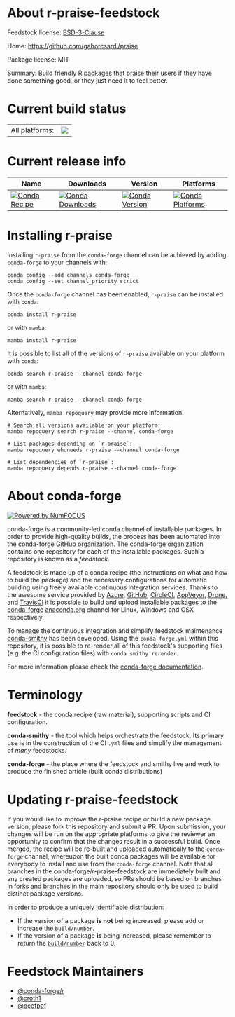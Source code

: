About r-praise-feedstock
========================

Feedstock license: [BSD-3-Clause](https://github.com/conda-forge/r-praise-feedstock/blob/main/LICENSE.txt)

Home: https://github.com/gaborcsardi/praise

Package license: MIT

Summary: Build friendly R packages that praise their users if they have done something good, or they just need it to feel better.

Current build status
====================


<table><tr><td>All platforms:</td>
    <td>
      <a href="https://dev.azure.com/conda-forge/feedstock-builds/_build/latest?definitionId=1459&branchName=main">
        <img src="https://dev.azure.com/conda-forge/feedstock-builds/_apis/build/status/r-praise-feedstock?branchName=main">
      </a>
    </td>
  </tr>
</table>

Current release info
====================

| Name | Downloads | Version | Platforms |
| --- | --- | --- | --- |
| [![Conda Recipe](https://img.shields.io/badge/recipe-r--praise-green.svg)](https://anaconda.org/conda-forge/r-praise) | [![Conda Downloads](https://img.shields.io/conda/dn/conda-forge/r-praise.svg)](https://anaconda.org/conda-forge/r-praise) | [![Conda Version](https://img.shields.io/conda/vn/conda-forge/r-praise.svg)](https://anaconda.org/conda-forge/r-praise) | [![Conda Platforms](https://img.shields.io/conda/pn/conda-forge/r-praise.svg)](https://anaconda.org/conda-forge/r-praise) |

Installing r-praise
===================

Installing `r-praise` from the `conda-forge` channel can be achieved by adding `conda-forge` to your channels with:

```
conda config --add channels conda-forge
conda config --set channel_priority strict
```

Once the `conda-forge` channel has been enabled, `r-praise` can be installed with `conda`:

```
conda install r-praise
```

or with `mamba`:

```
mamba install r-praise
```

It is possible to list all of the versions of `r-praise` available on your platform with `conda`:

```
conda search r-praise --channel conda-forge
```

or with `mamba`:

```
mamba search r-praise --channel conda-forge
```

Alternatively, `mamba repoquery` may provide more information:

```
# Search all versions available on your platform:
mamba repoquery search r-praise --channel conda-forge

# List packages depending on `r-praise`:
mamba repoquery whoneeds r-praise --channel conda-forge

# List dependencies of `r-praise`:
mamba repoquery depends r-praise --channel conda-forge
```


About conda-forge
=================

[![Powered by
NumFOCUS](https://img.shields.io/badge/powered%20by-NumFOCUS-orange.svg?style=flat&colorA=E1523D&colorB=007D8A)](https://numfocus.org)

conda-forge is a community-led conda channel of installable packages.
In order to provide high-quality builds, the process has been automated into the
conda-forge GitHub organization. The conda-forge organization contains one repository
for each of the installable packages. Such a repository is known as a *feedstock*.

A feedstock is made up of a conda recipe (the instructions on what and how to build
the package) and the necessary configurations for automatic building using freely
available continuous integration services. Thanks to the awesome service provided by
[Azure](https://azure.microsoft.com/en-us/services/devops/), [GitHub](https://github.com/),
[CircleCI](https://circleci.com/), [AppVeyor](https://www.appveyor.com/),
[Drone](https://cloud.drone.io/welcome), and [TravisCI](https://travis-ci.com/)
it is possible to build and upload installable packages to the
[conda-forge](https://anaconda.org/conda-forge) [anaconda.org](https://anaconda.org/)
channel for Linux, Windows and OSX respectively.

To manage the continuous integration and simplify feedstock maintenance
[conda-smithy](https://github.com/conda-forge/conda-smithy) has been developed.
Using the ``conda-forge.yml`` within this repository, it is possible to re-render all of
this feedstock's supporting files (e.g. the CI configuration files) with ``conda smithy rerender``.

For more information please check the [conda-forge documentation](https://conda-forge.org/docs/).

Terminology
===========

**feedstock** - the conda recipe (raw material), supporting scripts and CI configuration.

**conda-smithy** - the tool which helps orchestrate the feedstock.
                   Its primary use is in the construction of the CI ``.yml`` files
                   and simplify the management of *many* feedstocks.

**conda-forge** - the place where the feedstock and smithy live and work to
                  produce the finished article (built conda distributions)


Updating r-praise-feedstock
===========================

If you would like to improve the r-praise recipe or build a new
package version, please fork this repository and submit a PR. Upon submission,
your changes will be run on the appropriate platforms to give the reviewer an
opportunity to confirm that the changes result in a successful build. Once
merged, the recipe will be re-built and uploaded automatically to the
`conda-forge` channel, whereupon the built conda packages will be available for
everybody to install and use from the `conda-forge` channel.
Note that all branches in the conda-forge/r-praise-feedstock are
immediately built and any created packages are uploaded, so PRs should be based
on branches in forks and branches in the main repository should only be used to
build distinct package versions.

In order to produce a uniquely identifiable distribution:
 * If the version of a package **is not** being increased, please add or increase
   the [``build/number``](https://docs.conda.io/projects/conda-build/en/latest/resources/define-metadata.html#build-number-and-string).
 * If the version of a package **is** being increased, please remember to return
   the [``build/number``](https://docs.conda.io/projects/conda-build/en/latest/resources/define-metadata.html#build-number-and-string)
   back to 0.

Feedstock Maintainers
=====================

* [@conda-forge/r](https://github.com/orgs/conda-forge/teams/r/)
* [@croth1](https://github.com/croth1/)
* [@ocefpaf](https://github.com/ocefpaf/)

